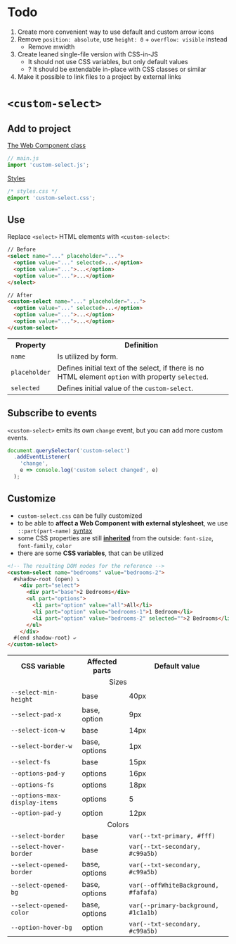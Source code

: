 # Todo

1. Create more convenient way to use default and custom arrow icons
1. Remove `position: absolute`, use `height: 0` + `overflow: visible` instead
    - Remove mwidth
1. Create leaned single-file version with CSS-in-JS 
    - It should not use CSS variables, but only default values
    - ? It should be extendable in-place with CSS classes or similar
1. Make it possible to link files to a project by external links

# <code>&lt;custom-select&gt;</code>

## Add to project

[The Web Component class](/custom-select.js)
```js
// main.js
import 'custom-select.js';
```

[Styles](/custom-select.css)
```css
/* styles.css */
@import 'custom-select.css';
```

## Use

Replace `<select>` HTML elements with `<custom-select>`:
```html
// Before
<select name="..." placeholder="...">
  <option value="..." selected>...</option>
  <option value="...">...</option>
  <option value="...">...</option>
</select>

// After
<custom-select name="..." placeholder="...">
  <option value="..." selected>...</option>
  <option value="...">...</option>
  <option value="...">...</option>
</custom-select>
```

<table>
  <tr>
    <th>
      Property
    </th>
    <th>
      Definition
    </th>
  </tr>
  <tr>
    <td>
      <code>name</code>
    </td>
    <td>
      Is utilized by form.
    </td>
  </tr>
  <tr>
    <td>
      <code>placeholder</code>
    </td>
    <td>
      Defines initial text of the select, if there is no HTML element <code>option</code> with property <code>selected</code>.
    </td>
  </tr>
  <tr>
    <td>
      <code>selected</code>
    </td>
    <td>
      Defines initial value of the <code>custom-select</code>.
    </td>
  </tr>
</table>

## Subscribe to events

<code>&lt;custom-select&gt;</code> emits its own `change` event, but you can add more custom events.

```js
document.querySelector('custom-select')
  .addEventListener(
    'change', 
    e => console.log('custom select changed', e)
  );
```

## Customize

- `custom-select.css` can be fully customized
- to be able to **affect a Web Component with external stylesheet**, we use `::part(part-name)` [syntax](https://webcomponents.guide/learn/components/styling/#parts-styling-a-shadow-tree-from-the-outside)
- some CSS properties are still [**inherited**](https://webcomponents.guide/learn/components/styling/#inheritance) from the outside: `font-size`, `font-family`, `color`
- there are some **CSS variables**, that can be utilized

```html
<!-- The resulting DOM nodes for the reference -->
<custom-select name="bedrooms" value="bedrooms-2">
  #shadow-root (open) ⤵
    <div part="select">
      <div part="base">2 Bedrooms</div>
      <ul part="options">
        <li part="option" value="all">All</li>
        <li part="option" value="bedrooms-1">1 Bedroom</li>
        <li part="option" value="bedrooms-2" selected="">2 Bedrooms</li>
      </ul>
    </div>
  #(end shadow-root) ⤶
</custom-select>
```

<table>
  <tr>
    <th>CSS variable</th>
    <th>Affected parts</th>
    <th>Default value</th>
  </tr>
  <tr>
    <td colspan="3" align="center">Sizes</td>
  </tr>
  <tr>
    <td><code>--select-min-height</code></td>
    <td>base</td>
    <td>40px</td>
  </tr>
  <tr>
    <td><code>--select-pad-x</code></td>
    <td>base, option</td>
    <td>9px</td>
  </tr>
  <tr>
    <td><code>--select-icon-w</code></td>
    <td>base</td>
    <td>14px</td>
  </tr>
  <tr>
    <td><code>--select-border-w</code></td>
    <td>base, options</td>
    <td>1px</td>
  </tr>
  <tr>
    <td><code>--select-fs</code></td>
    <td>base</td>
    <td>15px</td>
  </tr>
  <tr>
    <td><code>--options-pad-y</code></td>
    <td>options</td>
    <td>16px</td>
  </tr>
  <tr>
    <td><code>--options-fs</code></td>
    <td>options</td>
    <td>18px</td>
  </tr>
  <tr>
    <td><code>--options-max-display-items</code></td>
    <td>options</td>
    <td>5</td>
  </tr>
  <tr>
    <td><code>--option-pad-y</code></td>
    <td>option</td>
    <td>12px</td>
  </tr>
  <tr>
    <td colspan="3" align="center">Colors</td>
  </tr>
  <tr>
    <td><code>--select-border</code></td>
    <td>base</td>
    <td><code>var(--txt-primary, #fff)</code></td>
  </tr>
  <tr>
    <td><code>--select-hover-border</code></td>
    <td>base</td>
    <td><code>var(--txt-secondary, #c99a5b)</code></td>
  </tr>
  <tr>
    <td><code>--select-opened-border</code></td>
    <td>base, options</td>
    <td><code>var(--txt-secondary, #c99a5b)</code></td>
  </tr>
  <tr>
    <td><code>--select-opened-bg</code></td>
    <td>base, options</td>
    <td><code>var(--offWhiteBackground, #fafafa)</code></td>
  </tr>
  <tr>
    <td><code>--select-opened-color</code></td>
    <td>base, options</td>
    <td><code>var(--primary-background, #1c1a1b)</code></td>
  </tr>
  <tr>
    <td><code>--option-hover-bg</code></td>
    <td>option</td>
    <td><code>var(--txt-secondary, #c99a5b)</code></td>
  </tr>
</table>
